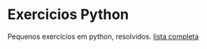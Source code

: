 # Exercicios Python

Pequenos exercícios em python, resolvidos.
[lista completa](https://github.com/zhiwehu/Python-programming-exercises/blob/master/100%2B%20Python%20challenging%20programming%20exercises.txt)
